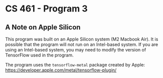 # CS 461 - Program 3

## A Note on Apple Silicon

This program was built on an Apple Silicon system (M2 Macbook Air). It is possible that the program will not run on an Intel-based system. If you are using an Intel-based system, you may need to modify the version of TensorFlow used in the program.

The program uses the `tensorflow-metal` package created by Apple: https://developer.apple.com/metal/tensorflow-plugin/